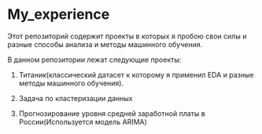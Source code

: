 # My_experience

Этот репозиторий содержит проекты в которых я пробою свои силы и разные способы анализа и методы машинного обучения.  

В данном репозитории лежат следующие проекты:  

1. Титаник(классический датасет к которому я применил EDA и разные методы машинного обучения).

2. Задача по кластеризации данных

3. Прогнозирование уровня средней заработной платы в России(Используется модель ARIMA)
